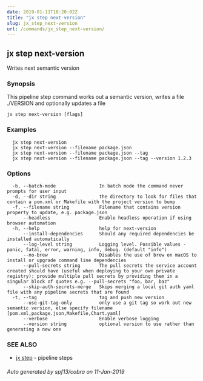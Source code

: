 ```yaml
---
date: 2019-01-11T18:20:02Z
title: "jx step next-version"
slug: jx_step_next-version
url: /commands/jx_step_next-version/
---
```

## jx step next-version

Writes next semantic version

### Synopsis

This pipeline step command works out a semantic version, writes a file ./VERSION and optionally updates a file

```
jx step next-version [flags]
```

### Examples

```
  jx step next-version
  jx step next-version --filename package.json
  jx step next-version --filename package.json --tag
  jx step next-version --filename package.json --tag --version 1.2.3
```

### Options

```
  -b, --batch-mode                In batch mode the command never prompts for user input
  -d, --dir string                the directory to look for files that contain a pom.xml or Makefile with the project version to bump
  -f, --filename string           Filename that contains version property to update, e.g. package.json
      --headless                  Enable headless operation if using browser automation
  -h, --help                      help for next-version
      --install-dependencies      Should any required dependencies be installed automatically
      --log-level string          Logging level. Possible values - panic, fatal, error, warning, info, debug. (default "info")
      --no-brew                   Disables the use of brew on macOS to install or upgrade command line dependencies
      --pull-secrets string       The pull secrets the service account created should have (useful when deploying to your own private registry): provide multiple pull secrets by providing them in a singular block of quotes e.g. --pull-secrets "foo, bar, baz"
      --skip-auth-secrets-merge   Skips merging a local git auth yaml file with any pipeline secrets that are found
  -t, --tag                       tag and push new version
      --use-git-tag-only          only use a git tag so work out new semantic version, else specify filename [pom.xml,package.json,Makefile,Chart.yaml]
      --verbose                   Enable verbose logging
      --version string            optional version to use rather than generating a new one
```

### SEE ALSO

* [jx step](/commands/jx_step/)	 - pipeline steps

###### Auto generated by spf13/cobra on 11-Jan-2019
